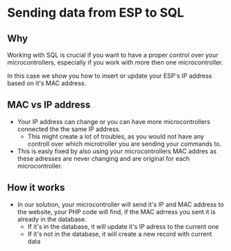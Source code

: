 # Sending data from ESP to SQL

## Why
Working with SQL is crucial if you want to have a proper control over your microcontrollers, especially
if you work with more then one microcontroller.

In this case we show you how to insert or update your ESP's IP address based on it's MAC address.

## MAC vs IP address
- Your IP address can change or you can have more microcontrollers connected the the same IP address.
  - This might create a lot of troubles, as you would not have any controll over which microtroller you are sending your commands to.
- This is easly fixed by also using your microcontrollers MAC addres as these adresses are never changing and are original for each microcontroller.

## How it works
- In our solution, your microcontroller will send it's IP and MAC address to the website, your PHP code will find, if the MAC adrress you sent it is already in the database.
  - If it's in the database, it will update it's IP adress to the current one
  - If it's not in the database, it will create a new record with current data 
